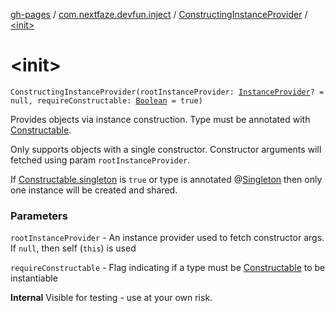 [gh-pages](../../index.md) / [com.nextfaze.devfun.inject](../index.md) / [ConstructingInstanceProvider](index.md) / [&lt;init&gt;](./-init-.md)

# &lt;init&gt;

`ConstructingInstanceProvider(rootInstanceProvider: `[`InstanceProvider`](../-instance-provider/index.md)`? = null, requireConstructable: `[`Boolean`](https://kotlinlang.org/api/latest/jvm/stdlib/kotlin/-boolean/index.html)` = true)`

Provides objects via instance construction. Type must be annotated with [Constructable](../-constructable/index.md).

Only supports objects with a single constructor. Constructor arguments will fetched using param `rootInstanceProvider`.

If [Constructable.singleton](../-constructable/singleton.md) is `true` or type is annotated @[Singleton](#) then only one instance will be created and shared.

### Parameters

`rootInstanceProvider` - An instance provider used to fetch constructor args. If `null`,  then self (`this`) is used

`requireConstructable` - Flag indicating if a type must be [Constructable](../-constructable/index.md) to be instantiable

**Internal**
Visible for testing - use at your own risk.


